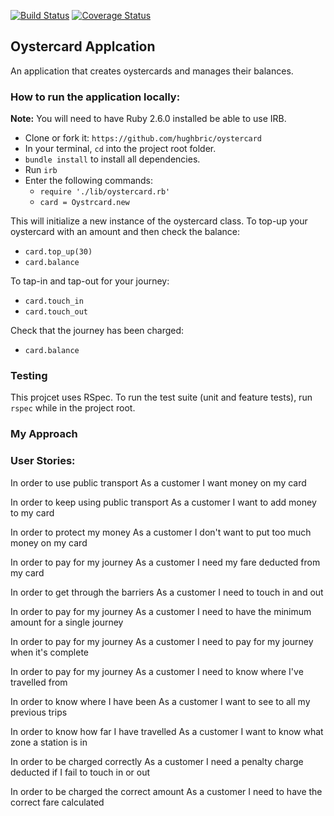 [![Build Status](https://travis-ci.org/hughbric/oystercard.svg?branch=master)](https://travis-ci.org/hughbric/oystercard)
[![Coverage Status](https://coveralls.io/repos/github/hughbric/oystercard/badge.svg?branch=master)](https://coveralls.io/github/hughbric/oystercard?branch=master)

## Oystercard Applcation

An application that creates oystercards and manages their balances.

### How to run the application locally:
**Note:** You will need to have Ruby 2.6.0 installed be able to use IRB.

- Clone or fork it: `https://github.com/hughbric/oystercard`
- In your terminal, `cd` into the project root folder.
- `bundle install` to install all dependencies.
- Run `irb`
- Enter the following commands:
  - `require './lib/oystercard.rb'`
  - `card = Oystrcard.new`

 This will initialize a new instance of the oystercard class.
 To top-up your oystercard with an amount and then check the balance:
  - `card.top_up(30)`
  - `card.balance`

To tap-in and tap-out for your journey:
  - `card.touch_in`
  - `card.touch_out`

Check that the journey has been charged:
  - `card.balance`

### Testing
This projcet uses RSpec.
To run the test suite (unit and feature tests), run `rspec` while in the project root.


### My Approach



### User Stories:

In order to use public transport
As a customer
I want money on my card

In order to keep using public transport
As a customer
I want to add money to my card

In order to protect my money
As a customer
I don't want to put too much money on my card

In order to pay for my journey
As a customer
I need my fare deducted from my card

In order to get through the barriers
As a customer
I need to touch in and out

In order to pay for my journey
As a customer
I need to have the minimum amount for a single journey

In order to pay for my journey
As a customer
I need to pay for my journey when it's complete

In order to pay for my journey
As a customer
I need to know where I've travelled from

In order to know where I have been
As a customer
I want to see to all my previous trips

In order to know how far I have travelled
As a customer
I want to know what zone a station is in

In order to be charged correctly
As a customer
I need a penalty charge deducted if I fail to touch in or out

In order to be charged the correct amount
As a customer
I need to have the correct fare calculated

